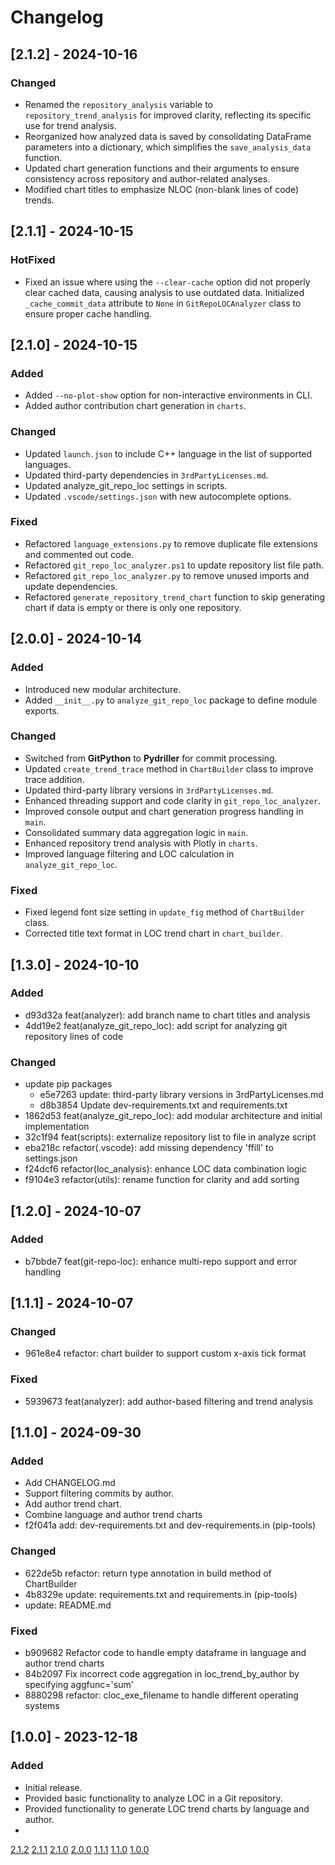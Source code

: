 # Changelog

## [2.1.2] - 2024-10-16

### Changed

- Renamed the `repository_analysis` variable to `repository_trend_analysis` for improved clarity, reflecting its specific use for trend analysis.
- Reorganized how analyzed data is saved by consolidating DataFrame parameters into a dictionary, which simplifies the `save_analysis_data` function.
- Updated chart generation functions and their arguments to ensure consistency across repository and author-related analyses.
- Modified chart titles to emphasize NLOC (non-blank lines of code) trends.

## [2.1.1] - 2024-10-15

### HotFixed

- Fixed an issue where using the `--clear-cache` option did not properly clear cached data, causing analysis to use outdated data. Initialized `_cache_commit_data` attribute to `None` in `GitRepoLOCAnalyzer` class to ensure proper cache handling.

## [2.1.0] - 2024-10-15

### Added

- Added `--no-plot-show` option for non-interactive environments in CLI.
- Added author contribution chart generation in `charts`.

### Changed

- Updated `launch.json` to include C++ language in the list of supported languages.
- Updated third-party dependencies in `3rdPartyLicenses.md`.
- Updated analyze_git_repo_loc settings in scripts.
- Updated `.vscode/settings.json` with new autocomplete options.

### Fixed

- Refactored `language_extensions.py` to remove duplicate file extensions and commented out code.
- Refactored `git_repo_loc_analyzer.ps1` to update repository list file path.
- Refactored `git_repo_loc_analyzer.py` to remove unused imports and update dependencies.
- Refactored `generate_repository_trend_chart` function to skip generating chart if data is empty or there is only one repository.

## [2.0.0] - 2024-10-14

### Added

- Introduced new modular architecture.
- Added `__init__.py` to `analyze_git_repo_loc` package to define module exports.

### Changed

- Switched from __GitPython__ to __Pydriller__ for commit processing.
- Updated `create_trend_trace` method in `ChartBuilder` class to improve trace addition.
- Updated third-party library versions in `3rdPartyLicenses.md`.
- Enhanced threading support and code clarity in `git_repo_loc_analyzer`.
- Improved console output and chart generation progress handling in `main`.
- Consolidated summary data aggregation logic in `main`.
- Enhanced repository trend analysis with Plotly in `charts`.
- Improved language filtering and LOC calculation in `analyze_git_repo_loc`.

### Fixed

- Fixed legend font size setting in `update_fig` method of `ChartBuilder` class.
- Corrected title text format in LOC trend chart in `chart_builder`.

## [1.3.0] - 2024-10-10

### Added

- d93d32a feat(analyzer): add branch name to chart titles and analysis
- 4dd19e2 feat(analyze_git_repo_loc): add script for analyzing git repository lines of code

### Changed

- update pip packages
  - e5e7263 update: third-party library versions in 3rdPartyLicenses.md
  - d8b3854 Update dev-requirements.txt and requirements.txt
- 1862d53 feat(analyze_git_repo_loc): add modular architecture and initial implementation
- 32c1f94 feat(scripts): externalize repository list to file in analyze script
- eba218c refactor(.vscode): add missing dependency 'ffill' to settings.json
- f24dcf6 refactor(loc_analysis): enhance LOC data combination logic
- f9104e3 refactor(utils): rename function for clarity and add sorting

## [1.2.0] - 2024-10-07

### Added

- b7bbde7 feat(git-repo-loc): enhance multi-repo support and error handling

## [1.1.1] - 2024-10-07

### Changed

- 961e8e4 refactor: chart builder to support custom x-axis tick format

### Fixed

- 5939673 feat(analyzer): add author-based filtering and trend analysis

## [1.1.0] - 2024-09-30

### Added

- Add CHANGELOG.md
- Support filtering commits by author.
- Add author trend chart.
- Combine language and author trend charts
- f2f041a add: dev-requirements.txt and dev-requirements.in (pip-tools)

### Changed

- 622de5b refactor: return type annotation in build method of ChartBuilder
- 4b8329e update: requirements.txt and requirements.in (pip-tools)
- update: README.md

### Fixed

- b909682 Refactor code to handle empty dataframe in language and author trend charts
- 84b2097 Fix incorrect code aggregation in loc_trend_by_author by specifying aggfunc='sum'
- 8880298 refactor:  cloc_exe_filename to handle different operating systems

## [1.0.0] - 2023-12-18

### Added

- Initial release.
- Provided basic functionality to analyze LOC in a Git repository.
- Provided functionality to generate LOC trend charts by language and author.
-

[2.1.2](https://github.com/nobShinjo/AnalyzeGitRepoLoc/releases/tag/v2.1.2)
[2.1.1](https://github.com/nobShinjo/AnalyzeGitRepoLoc/releases/tag/v2.1.1)
[2.1.0](https://github.com/nobShinjo/AnalyzeGitRepoLoc/releases/tag/v2.1.0)
[2.0.0](https://github.com/nobShinjo/AnalyzeGitRepoLoc/releases/tag/v2.0.0)
[1.1.1](https://github.com/nobShinjo/AnalyzeGitRepoLoc/releases/tag/v1.1.1)
[1.1.0](https://github.com/nobShinjo/AnalyzeGitRepoLoc/releases/tag/v1.1.0)
[1.0.0](https://github.com/nobShinjo/AnalyzeGitRepoLoc/releases/tag/v1.0.0)

